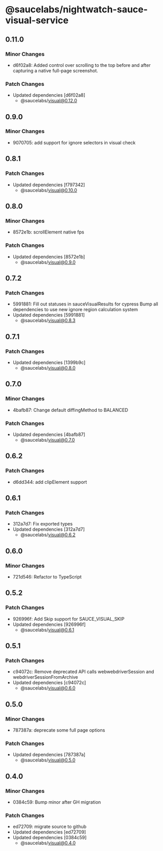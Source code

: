 # @saucelabs/nightwatch-sauce-visual-service

## 0.11.0

### Minor Changes

- d6f02a8: Added control over scrolling to the top before and after capturing a native full-page screenshot.

### Patch Changes

- Updated dependencies [d6f02a8]
  - @saucelabs/visual@0.12.0

## 0.9.0

### Minor Changes

- 9070705: add support for ignore selectors in visual check

## 0.8.1

### Patch Changes

- Updated dependencies [f797342]
  - @saucelabs/visual@0.10.0

## 0.8.0

### Minor Changes

- 8572e1b: scrollElement native fps

### Patch Changes

- Updated dependencies [8572e1b]
  - @saucelabs/visual@0.9.0

## 0.7.2

### Patch Changes

- 5991881: Fill out statuses in sauceVisualResults for cypress
  Bump all dependencies to use new ignore region calculation system
- Updated dependencies [5991881]
  - @saucelabs/visual@0.8.3

## 0.7.1

### Patch Changes

- Updated dependencies [1399b9c]
  - @saucelabs/visual@0.8.0

## 0.7.0

### Minor Changes

- 4bafb87: Change default diffingMethod to BALANCED

### Patch Changes

- Updated dependencies [4bafb87]
  - @saucelabs/visual@0.7.0

## 0.6.2

### Patch Changes

- d6dd344: add clipElement support

## 0.6.1

### Patch Changes

- 312a7d7: Fix exported types
- Updated dependencies [312a7d7]
  - @saucelabs/visual@0.6.2

## 0.6.0

### Minor Changes

- 721d546: Refactor to TypeScript

## 0.5.2

### Patch Changes

- 926996f: Add Skip support for SAUCE_VISUAL_SKIP
- Updated dependencies [926996f]
  - @saucelabs/visual@0.6.1

## 0.5.1

### Patch Changes

- c94072c: Remove deprecated API calls webwebdriverSession and webdriverSessionFromArchive
- Updated dependencies [c94072c]
  - @saucelabs/visual@0.6.0

## 0.5.0

### Minor Changes

- 787387a: deprecate some full page options

### Patch Changes

- Updated dependencies [787387a]
  - @saucelabs/visual@0.5.0

## 0.4.0

### Minor Changes

- 0384c59: Bump minor after GH migration

### Patch Changes

- ed72709: migrate source to github
- Updated dependencies [ed72709]
- Updated dependencies [0384c59]
  - @saucelabs/visual@0.4.0
